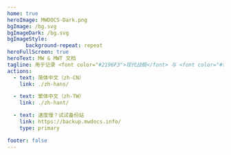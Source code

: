 ```yaml
---
home: true
heroImage: MWDOCS-Dark.png
bgImage: /bg.svg
bgImageDark: /bg.svg
bgImageStyle:
      background-repeat: repeat
heroFullScreen: true
heroText: MW & MWT 文档
tagline: 用于记录 <font color="#2196F3">现代战舰</font> 与 <font color="#fb8b05">现代战争：坦克</font> 内容的文档网站 🍂
actions:
  - text: 简体中文（zh-CN）
    link: ./zh-hans/

  - text: 繁体中文（zh-TW）
    link: ./zh-hant/

  - text: 速度慢？试试备份站
    link: https://backup.mwdocs.info/
    type: primary

footer: false
---
```

